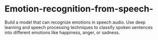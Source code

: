 # Emotion-recognition-from-speech-
Build a model that can recognize emotions in speech audio. Use deep learning and speech processing techniques to classify spoken sentences into different emotions like happiness, anger, or sadness.
